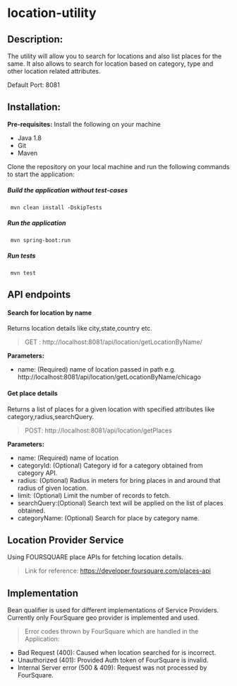 # location-utility

## Description:
The utility will allow you to search for locations and also list places for the same. It also allows to search for location based on category, type and other location related attributes.

Default Port: 8081

## Installation:

**Pre-requisites:**
Install the following on your machine
- Java 1.8
- Git
- Maven

Clone the repository on your local machine and run the following commands to start the application:

##### Build the application without test-cases
``` mvn clean install -DskipTests```
##### Run the application
``` mvn spring-boot:run```
##### Run tests
``` mvn test```


## API endpoints

#### Search for location by name
Returns location details like city,state,country etc.
> GET : http://localhost:8081/api/location/getLocationByName/

**Parameters:**
- name: (Required) name of location passed in path
e.g. http://localhost:8081/api/location/getLocationByName/chicago

#### Get place details
Returns a list of places for a given location with specified attributes like category,radius,searchQuery.
> POST: http://localhost:8081/api/location/getPlaces

**Parameters:**
- name: (Required) name of location
- categoryId: (Optional) Category  id for a category obtained from category API.
- radius: (Optional) Radius in meters for bring places in and around that radius of given location.
- limit: (Optional) Limit the number of records to fetch.
- searchQuery:(Optional) Search text will be applied on the list of places obtained.
- categoryName: (Optional) Search for place by category name.

## Location Provider Service
Using FOURSQUARE place APIs for fetching location details.
> Link for reference: https://developer.foursquare.com/places-api

## Implementation

Bean qualifier is used for different implementations of Service Providers.
Currently only FourSquare geo provider is implemented and used.

> Error codes thrown by FourSquare which are handled in the Application:

- Bad Request (400): Caused when location searched for is incorrect.
- Unauthorized (401): Provided Auth token of FourSquare is invalid.
- Internal Server error (500 & 409): Request was not processed by FourSquare.


